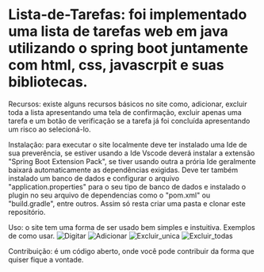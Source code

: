 # Lista-de-Tarefas: foi implementado uma lista de tarefas web em java utilizando o spring boot juntamente com html, css, javascrpit e suas bibliotecas.

Recursos: existe alguns recursos básicos no site como, adicionar, excluir toda a lista apresentando uma tela de confirmação, excluir apenas uma tarefa e 
um botão de verificação se a tarefa já foi concluída apresentando um risco ao selecioná-lo.

Instalação: para executar o site localmente deve ter instalado uma Ide de sua preverência, se estiver usando a Ide
Vscode deverá instalar a extensão "Spring Boot Extension Pack", se tiver usando outra a prória Ide geralmente
baixará automaticamente as dependências exigidas. Deve ter também instalado um banco de dados e configurar o arquivo
"application.properties" para o seu tipo de banco de dados e instalado o plugin no seu arquivo de dependencias como o
"pom.xml" ou "build.gradle", entre outros. Assim só resta criar uma pasta e clonar este repositório.

Uso: o site tem uma forma de ser usado bem simples e instuitiva. Exemplos de como usar.
![Digitar](https://github.com/thallestw135/Lista-de-Tarefas/assets/69612633/fb65560c-497c-4018-9b35-d612b5d04dd0)
![Adicionar](https://github.com/thallestw135/Lista-de-Tarefas/assets/69612633/6adcb885-6798-44cd-85f9-cde44242b72f)
![Excluir_unica](https://github.com/thallestw135/Lista-de-Tarefas/assets/69612633/46465894-2e2b-4b15-b552-bf1b6332ec01)
![Excluir_todas](https://github.com/thallestw135/Lista-de-Tarefas/assets/69612633/a33eab83-8959-4665-aa50-7bb0896bb071)

Contribuição: é um código aberto, onde você pode contribuir da forma que quiser fique a vontade.
